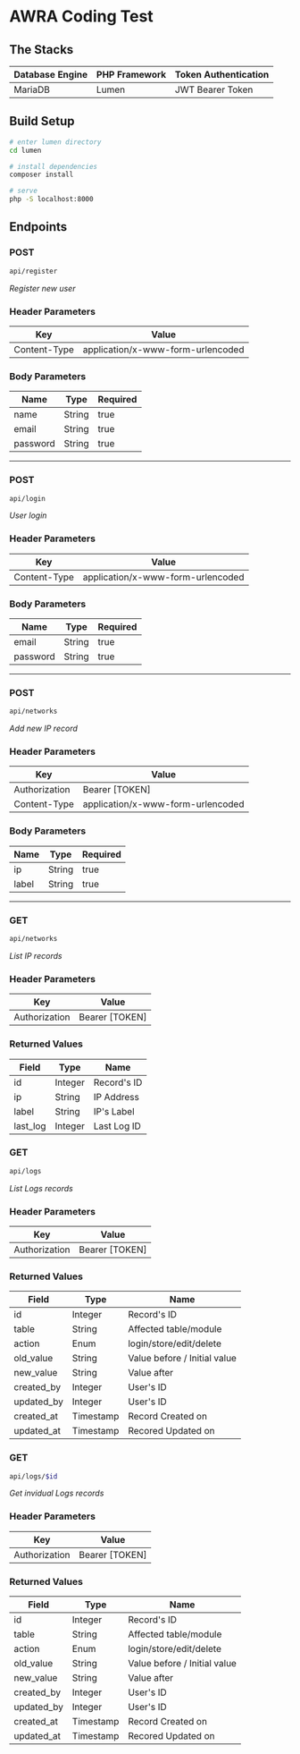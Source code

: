 # AWRA Coding Test

## The Stacks
| Database Engine | PHP Framework | Token Authentication |
|-----------------|---------------|----------------------|
| MariaDB         | Lumen         | JWT Bearer Token     |

## Build Setup
``` bash
# enter lumen directory
cd lumen

# install dependencies
composer install

# serve
php -S localhost:8000
```

## Endpoints

### POST
``` bash
api/register
```

*Register new user*

### Header Parameters
| Key | Value |
|-----|-------|
| Content-Type | application/x-www-form-urlencoded |

### Body Parameters
| Name | Type | Required |
|------|------|-------|
| name | String | true |
| email | String | true |
| password | String | true |

---

### POST
``` bash
api/login
```

*User login*

### Header Parameters
| Key | Value |
|-----|-------|
| Content-Type | application/x-www-form-urlencoded |

### Body Parameters
| Name | Type | Required |
|------|------|-------|
| email | String | true |
| password | String | true |

---

### POST
``` bash
api/networks
```

*Add new IP record*

### Header Parameters
| Key | Value |
|-----|-------|
| Authorization | Bearer [TOKEN] |
| Content-Type | application/x-www-form-urlencoded |

### Body Parameters
| Name | Type | Required |
|------|------|-------|
| ip | String | true |
| label | String | true |

---

### GET
``` bash
api/networks
```

*List IP records*

### Header Parameters
| Key | Value |
|-----|-------|
| Authorization | Bearer [TOKEN] |

### Returned Values
| Field | Type | Name |
|------|------|-------|
| id | Integer | Record's ID |
| ip | String | IP Address |
| label | String | IP's Label |
| last_log | Integer | Last Log ID |

### GET
``` bash
api/logs
```

*List Logs records*

### Header Parameters
| Key | Value |
|-----|-------|
| Authorization | Bearer [TOKEN] |

### Returned Values
| Field | Type | Name |
|------|------|-------|
| id | Integer | Record's ID |
| table | String | Affected table/module |
| action | Enum | login/store/edit/delete |
| old_value | String | Value before / Initial value |
| new_value | String | Value after |
| created_by | Integer | User's ID |
| updated_by | Integer | User's ID |
| created_at | Timestamp | Record Created on |
| updated_at | Timestamp | Recored Updated on |

### GET
``` bash
api/logs/$id
```

*Get invidual Logs records*

### Header Parameters
| Key | Value |
|-----|-------|
| Authorization | Bearer [TOKEN] |

### Returned Values
| Field | Type | Name |
|------|------|-------|
| id | Integer | Record's ID |
| table | String | Affected table/module |
| action | Enum | login/store/edit/delete |
| old_value | String | Value before / Initial value |
| new_value | String | Value after |
| created_by | Integer | User's ID |
| updated_by | Integer | User's ID |
| created_at | Timestamp | Record Created on |
| updated_at | Timestamp | Recored Updated on |
